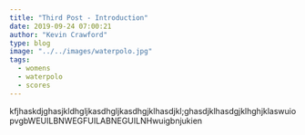 ```yaml
---
title: "Third Post - Introduction"
date: 2019-09-24 07:00:21
author: "Kevin Crawford"
type: blog
image: "../../images/waterpolo.jpg"
tags:
  - womens
  - waterpolo
  - scores
---
```


kfjhaskdjghasjkldhgljkasdhgljkasdhgjklhasdjkl;ghasdjklhasdgjklhghjklaswuiopvgbWEUILBNWEGFUILABNEGUILNHwuigbnjukien
